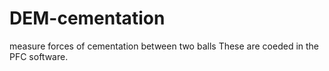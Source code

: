 # DEM-cementation
measure forces of cementation between two balls
These are coeded in the PFC software.
